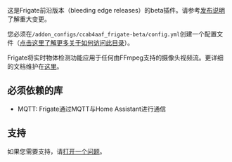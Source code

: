 这是Frigate前沿版本（bleeding edge releases）的beta插件。请参考[发布说明](https://github.com/blakeblackshear/frigate/releases)了解重大变更。

您必须在`/addon_configs/ccab4aaf_frigate-beta/config.yml`创建一个配置文件（[点击这里了解更多关于如何访问此目录](https://docs.frigate.video/configuration/#accessing-add-on-config-dir)）。

Frigate将实时物体检测功能应用于任何由FFmpeg支持的摄像头视频流。更详细的文档维护在[这里](https://docs.frigate.video)。

## 必须依赖的库

- MQTT: Frigate通过MQTT与Home Assistant进行通信

## 支持

如果您需要支持，请[打开一个问题](https://github.com/blakeblackshear/frigate/issues/new/choose)。